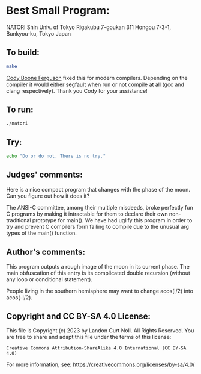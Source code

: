 # Best Small Program:

NATORI Shin
Univ. of Tokyo
Rigakubu 7-goukan 311
Hongou 7-3-1, Bunkyou-ku, Tokyo
Japan

## To build:

```sh
make
```

[Cody Boone Ferguson](/winners.html#Cody_Boone_Ferguson) fixed this for modern
compilers. Depending on the compiler it would either segfault when run or not
compile at all (gcc and clang respectively). Thank you Cody for your assistance!


## To run:

```sh
./natori
```

## Try:

```sh
echo "Do or do not. There is no try."
```

## Judges' comments:

Here is a nice compact program that changes with the phase of the moon.
Can you figure out how it does it?

The ANSI-C committee, among their multiple misdeeds, broke perfectly
fun C programs by making it intractable for them to declare their
own non-traditional prototype for main().  We have had uglify this
program in order to try and prevent C compilers form failing to
compile due to the unusual arg types of the main() function.

## Author's comments:

This program outputs a rough image of the moon in its current phase.
The main obfuscation of this entry is its complicated double recursion
(without any loop or conditional statement).

People living in the southern hemisphere may want to change acos(l/2)
into acos(-l/2).

## Copyright and CC BY-SA 4.0 License:

This file is Copyright (c) 2023 by Landon Curt Noll.  All Rights Reserved.
You are free to share and adapt this file under the terms of this license:

    Creative Commons Attribution-ShareAlike 4.0 International (CC BY-SA 4.0)

For more information, see: https://creativecommons.org/licenses/by-sa/4.0/
